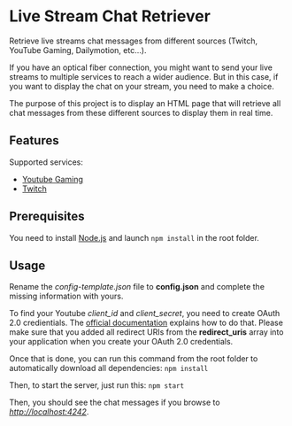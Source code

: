 # Live Stream Chat Retriever
Retrieve live streams chat messages from different sources (Twitch, YouTube Gaming, Dailymotion, etc...).

If you have an optical fiber connection, you might want to send your live streams to multiple services to reach a wider audience. But in this case, if you want to display the chat on your stream, you need to make a choice.

The purpose of this project is to display an HTML page that will retrieve all chat messages from these different sources to display them in real time.

## Features

Supported services:
* [Youtube Gaming](https://gaming.youtube.com/)
* [Twitch](https://www.twitch.tv/)

## Prerequisites

You need to install [Node.js](https://nodejs.org/en/download/) and launch `npm install` in the root folder.

## Usage

Rename the *config-template.json* file to **config.json** and complete the missing information with yours.

To find your Youtube *client_id* and *client_secret*, you need to create OAuth 2.0 credientials. The [official documentation](https://developers.google.com/youtube/registering_an_application) explains how to do that. Please make sure that you added all redirect URIs from the **redirect_uris** array into your application when you create your OAuth 2.0 credentials.

Once that is done, you can run this command from the root folder to automatically download all dependencies: ``npm install``

Then, to start the server, just run this: ``npm start``

Then, you should see the chat messages if you browse to [*http://localhost:4242*](http://localhost:4242).
